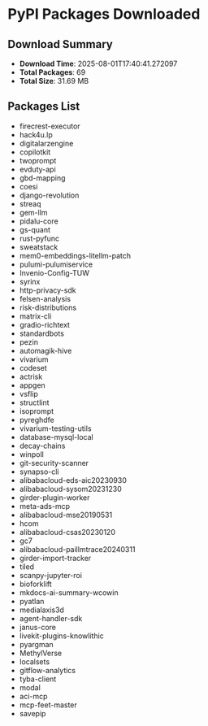 # PyPI Packages Downloaded

## Download Summary
- **Download Time**: 2025-08-01T17:40:41.272097
- **Total Packages**: 69
- **Total Size**: 31.69 MB

## Packages List
- firecrest-executor
- hack4u.lp
- digitalarzengine
- copilotkit
- twoprompt
- evduty-api
- gbd-mapping
- coesi
- django-revolution
- streaq
- gem-llm
- pidalu-core
- gs-quant
- rust-pyfunc
- sweatstack
- mem0-embeddings-litellm-patch
- pulumi-pulumiservice
- Invenio-Config-TUW
- syrinx
- http-privacy-sdk
- felsen-analysis
- risk-distributions
- matrix-cli
- gradio-richtext
- standardbots
- pezin
- automagik-hive
- vivarium
- codeset
- actrisk
- appgen
- vsflip
- structlint
- isoprompt
- pyreghdfe
- vivarium-testing-utils
- database-mysql-local
- decay-chains
- winpoll
- git-security-scanner
- synapso-cli
- alibabacloud-eds-aic20230930
- alibabacloud-sysom20231230
- girder-plugin-worker
- meta-ads-mcp
- alibabacloud-mse20190531
- hcom
- alibabacloud-csas20230120
- gc7
- alibabacloud-paillmtrace20240311
- girder-import-tracker
- tiled
- scanpy-jupyter-roi
- bioforklift
- mkdocs-ai-summary-wcowin
- pyatlan
- medialaxis3d
- agent-handler-sdk
- janus-core
- livekit-plugins-knowlithic
- pyargman
- MethylVerse
- localsets
- gitflow-analytics
- tyba-client
- modal
- aci-mcp
- mcp-feet-master
- savepip
